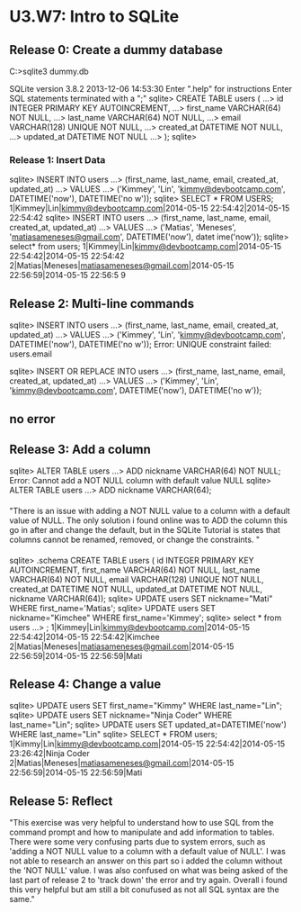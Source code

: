 # U3.W7: Intro to SQLite

## Release 0: Create a dummy database

C:\>sqlite3 dummy.db

SQLite version 3.8.2 2013-12-06 14:53:30
Enter ".help" for instructions
Enter SQL statements terminated with a ";"
sqlite> CREATE TABLE users (
   ...>   id INTEGER PRIMARY KEY AUTOINCREMENT,
   ...>   first_name VARCHAR(64) NOT NULL,
   ...>   last_name  VARCHAR(64) NOT NULL,
   ...>   email VARCHAR(128) UNIQUE NOT NULL,
   ...>   created_at DATETIME NOT NULL,
   ...>   updated_at DATETIME NOT NULL
   ...> );
sqlite>

### Release 1: Insert Data

sqlite> INSERT INTO users
   ...> (first_name, last_name, email, created_at, updated_at)
   ...> VALUES
   ...> ('Kimmey', 'Lin', 'kimmy@devbootcamp.com', DATETIME('now'), DATETIME('no
w'));
sqlite> SELECT * FROM USERS;
1|Kimmey|Lin|kimmy@devbootcamp.com|2014-05-15 22:54:42|2014-05-15 22:54:42
sqlite> INSERT INTO users
   ...> (first_name, last_name, email, created_at, updated_at)
   ...> VALUES
   ...> ('Matias', 'Meneses', 'matiasameneses@gmail.com', DATETIME('now'), datet
ime('now'));
sqlite> select* from users;
1|Kimmey|Lin|kimmy@devbootcamp.com|2014-05-15 22:54:42|2014-05-15 22:54:42
2|Matias|Meneses|matiasameneses@gmail.com|2014-05-15 22:56:59|2014-05-15 22:56:5
9

## Release 2: Multi-line commands

sqlite> INSERT INTO users
   ...> (first_name, last_name, email, created_at, updated_at)
   ...> VALUES
   ...> ('Kimmey', 'Lin', 'kimmy@devbootcamp.com', DATETIME('now'), DATETIME('no
w'));
Error: UNIQUE constraint failed: users.email

sqlite> INSERT OR REPLACE INTO users
   ...> (first_name, last_name, email, created_at, updated_at)
   ...> VALUES
   ...> ('Kimmey', 'Lin', 'kimmy@devbootcamp.com', DATETIME('now'), DATETIME('no
w'));
## no error ##

## Release 3: Add a column

sqlite> ALTER TABLE users
   ...> ADD nickname VARCHAR(64) NOT NULL;
Error: Cannot add a NOT NULL column with default value NULL
sqlite> ALTER TABLE users
   ...> ADD nickname VARCHAR(64);

#### 
"There is an issue with adding a NOT NULL value to a column with a default value 
of NULL. The only solution i found online was to ADD the column this go in after 
and change the default, but in the SQLite Tutorial is states that columns cannot be 
renamed, removed, or change the constraints. "
####

sqlite> .schema
CREATE TABLE users (
  id INTEGER PRIMARY KEY AUTOINCREMENT,
  first_name VARCHAR(64) NOT NULL,
  last_name  VARCHAR(64) NOT NULL,
  email VARCHAR(128) UNIQUE NOT NULL,
  created_at DATETIME NOT NULL,
  updated_at DATETIME NOT NULL,
  nickname VARCHAR(64));
sqlite> UPDATE users SET nickname="Mati" WHERE first_name='Matias';
sqlite> UPDATE users SET nickname="Kimchee" WHERE first_name='Kimmey';
sqlite> select * from users
   ...> ;
1|Kimmey|Lin|kimmy@devbootcamp.com|2014-05-15 22:54:42|2014-05-15 22:54:42|Kimchee
2|Matias|Meneses|matiasameneses@gmail.com|2014-05-15 22:56:59|2014-05-15 22:56:59|Mati

## Release 4: Change a value

sqlite> UPDATE users SET first_name="Kimmy" WHERE last_name="Lin";
sqlite> UPDATE users SET nickname="Ninja Coder" WHERE last_name="Lin";
sqlite> UPDATE users SET updated_at=DATETIME('now') WHERE last_name="Lin"
sqlite> SELECT * FROM users;
1|Kimmy|Lin|kimmy@devbootcamp.com|2014-05-15 22:54:42|2014-05-15 23:26:42|Ninja Coder
2|Matias|Meneses|matiasameneses@gmail.com|2014-05-15 22:56:59|2014-05-15 22:56:59|Mati

## Release 5: Reflect
"This exercise was very helpful to understand how to use SQL from the command prompt and 
how to manipulate and add information to tables. There were some very confusing parts due
to system errors, such as 'adding a NOT NULL value to a column with a default value 
of NULL'. I was not able to research an answer on this part so i added the column without
the 'NOT NULL' value. I was also confused on what was being asked of the last part of 
release 2 to 'track down' the error and try again. Overall i found this very helpful but 
am still a bit conufused as not all SQL syntax are the same."
